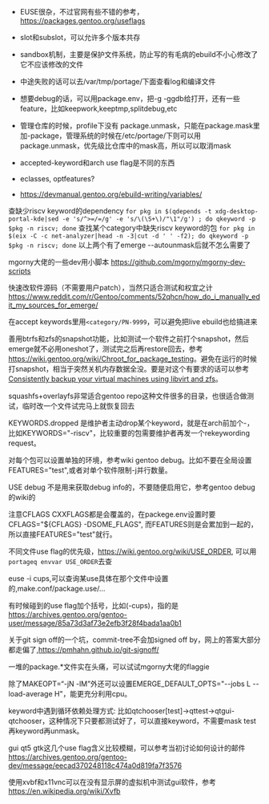  - EUSE很杂，不过官网有些不错的参考，<https://packages.gentoo.org/useflags>
 - slot和subslot，可以允许多个版本共存
 - sandbox机制，主要是保护文件系统，防止写的有毛病的ebuild不小心修改了它不应该修改的文件
 - 中途失败的话可以去/var/tmp/portage/下面查看log和编译文件
 - 想要debug的话，可以用package.env，把-g -ggdb给打开，还有一些feature，比如keepwork,keeptmp,splitdebug,etc
 
 - 管理仓库的时候，profile下没有 package.unmask，只能在package.mask里加-package，管理系统的时候在/etc/portage/下则可以用package.unmask，优先级比仓库中的mask高，所以可以取消mask
 
 - accepted-keyword和arch use flag是不同的东西
 - eclasses, optfeatures?
 - <https://devmanual.gentoo.org/ebuild-writing/variables/>

查缺少riscv keyword的dependency
`for pkg in $(qdepends -t xdg-desktop-portal-kde|sed -e 's/^>=/=/g' -e 's/\(\S+\)/"\1"/g') ; do qkeyword -p $pkg -n riscv; done`
查找某个category中缺失riscv keyword的包
`for pkg in $(eix -C -c net-analyzer|head -n -3|cut -d ' ' -f2); do qkeyword -p $pkg -n riscv; done`
以上两个有了emerge --autounmask后就不怎么需要了

mgorny大佬的一些dev用小脚本
<https://github.com/mgorny/mgorny-dev-scripts>

快速改软件源码（不需要用户patch），当然只适合测试和权宜之计
<https://www.reddit.com/r/Gentoo/comments/52qhcn/how_do_i_manually_edit_my_sources_for_emerge/>

在accept keywords里用`<category/PN-9999`，可以避免把live ebuild也给搞进来 

善用btrfs和zfs的snapshot功能，比如测试一个软件之前打个snapshot，然后emerge就不必用oneshot了，测试完之后再restore回去，参考<https://wiki.gentoo.org/wiki/Chroot_for_package_testing>。避免在运行的时候打snapshot，相当于突然关机内存数据全没。要是对这个有要求的话可以参考[Consistently backup your virtual machines using libvirt and zfs](http://www.linuxsystems.it/2018/10/consistently-backup-your-virtual-machines-using-libvirt-and-zfs-part-1/)。

squashfs+overlayfs非常适合gentoo repo这种文件很多的目录，也很适合做测试，临时改一个文件试完马上就恢复回去

KEYWORDS.dropped 是维护者主动drop某个keyword，就是在arch前加个-，比如KEYWORDS="-riscv"，比较重要的包需要维护者再发一个rekeywording request。

对每个包可以设置单独的环境，参考wiki gentoo debug。比如不要在全局设置FEATURES=”test",或者对单个软件限制-j并行数量。

USE debug 不是用来获取debug info的，不要随便启用它，参考gentoo debug的wiki的

注意CFLAGS CXXFLAGS都是会覆盖的，在packege.env设置时要CFLAGS="${CFLAGS} -DSOME_FLAGS", 而FEATURES则是会累加到一起的，所以直接FEATURES="test"就行。

不同文件use flag的优先级，<https://wiki.gentoo.org/wiki/USE_ORDER>, 可以用`portageq envvar USE_ORDER`去查

euse -i cups,可以查询某use具体在那个文件中设置的,make.conf/package.use/...

有时候碰到的use flag加个括号，比如(-cups)，指的是<https://archives.gentoo.org/gentoo-user/message/85a73d3af73e2efb3f28f4bada1aa0b1>

关于git sign off的一个坑，commit-tree不会加signed off by，网上的答案大部分都走偏了,<https://pmhahn.github.io/git-signoff/>

一堆的package.*文件实在头痛，可以试试mgorny大佬的flaggie

除了MAKEOPT=“-jN -lM”外还可以设置EMERGE_DEFAULT_OPTS="--jobs L --load-average H"，能更充分利用cpu。 

keyword中遇到循环依赖处理方式: 比如qtchooser\[test\]->qttest->qtgui-qtchooser，这种情况下只要都测试好了，可以直接keyword，不需要mask test再keyword再unmask。

gui qt5 gtk这几个use flag含义比较模糊，可以参考当初讨论如何设计的邮件<https://archives.gentoo.org/gentoo-dev/message/eecad370248118c474a0d819fa7f3576>

使用xvbf和x11vnc可以在没有显示屏的虚拟机中测试gui软件，参考<https://en.wikipedia.org/wiki/Xvfb>
